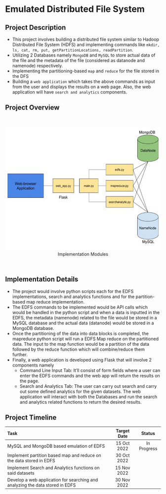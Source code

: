 # Emulated Distributed File System

## Project Description

* This project involves building a distributed file system similar to Hadoop Distributed File System (HDFS) and implementing commands like `mkdir, ls, cat, rm, put, getPartitionLocations, readPartition`.
* Utilizing 2 Databases namely `MongoDB` and `MySQL` to store actual data of the file and the metadata of the file (considered as datanode and namenode) respectively.
* Implementing the partitioning-based `map` and `reduce` for the file stored in the DFS
*  Building a `web application` which takes the above commands as input from the user and displays the results on a web page. Also, the web application will have `search and analytics` components.

## Project Overview

<br>
<p align="center">
<img src="imgs/implementation.jpg" width="500" height="400"/> 
<br>
Implementation Modules
</p>
<br>

## Implementation Details

* The project would involve python scripts each for the EDFS implementations, search and analytics functions and for the partition-based map reduce implementation.
* The EDFS commands to be implemented would be API calls which would be handled in the python script and when a data is inputted in the EDFS, the metadata (namenode) related to the file would be stored in a MySQL database and the actual data (datanode) would be stored in a MongoDB database.
* Once the partitioning of the data into data blocks is completed, the mapreduce python script will run a EDFS Map reduce on the partitioned data. The input to the map function would be a partition of the data followed by the reduce function which will combine/reduce them further.
* Finally, a web application is developed using Flask that will involve 2 components namely
    * Command Line Input Tab: It’ll consist of form fields where a user can enter the EDFS commands and the web app will return the results on the page.
    * Search and Analytics Tab: The user can carry out search and carry out some defined analytics for the given datasets. The web application will interact with both the Databases and run the search and analytics related functions to return the desired results.

## Project Timeline

|                                      Task                                     	            |     Target Date     	|    Status   	|
|:--------------------------------------------------------------------------------------     	|:-------------------:	|:-----------:	|
| MySQL and MongoDB based emulation of EDFS                                     	            |  15 Oct 2022 	        | In Progress 	|
| Implement partition based map and reduce on the data stored in EDFS           	            |  30 Oct 2022 	        |             	|
| Implement Search and Analytics functions on said datasets                     	            |  15 Nov 2022 	        |             	|
| Develop a web application for searching and analyzing the data stored in EDFS 	            |  30 Nov 2022 	        |             	|








